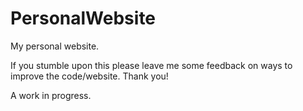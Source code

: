 # PersonalWebsite
My personal website.

If you stumble upon this please leave me some feedback on ways to improve the code/website.
Thank you!

A work in progress. 
